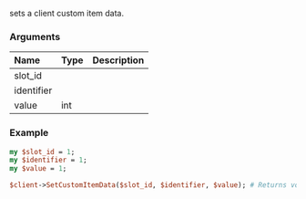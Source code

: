 sets a client custom item data.
### Arguments
**Name**|**Type**|**Description**
:---|:---|:---
slot_id||
identifier||
value|int|

### Example

```perl
my $slot_id = 1;
my $identifier = 1;
my $value = 1;

$client->SetCustomItemData($slot_id, $identifier, $value); # Returns void
```